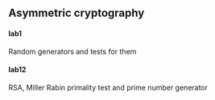 ## Asymmetric cryptography<br>
#### lab1
Random generators and tests for them
#### lab12
RSA, Miller Rabin primality test and prime number generator

